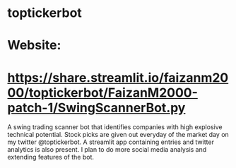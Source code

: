 # toptickerbot
# Website:
# https://share.streamlit.io/faizanm2000/toptickerbot/FaizanM2000-patch-1/SwingScannerBot.py



A swing trading scanner bot that identifies companies with high explosive technical potential. Stock picks are given out everyday of the market day on my twitter @toptickerbot. A streamlit app containing entries and twitter analytics is also present. I plan to do more social media analysis and extending features of the bot.  

